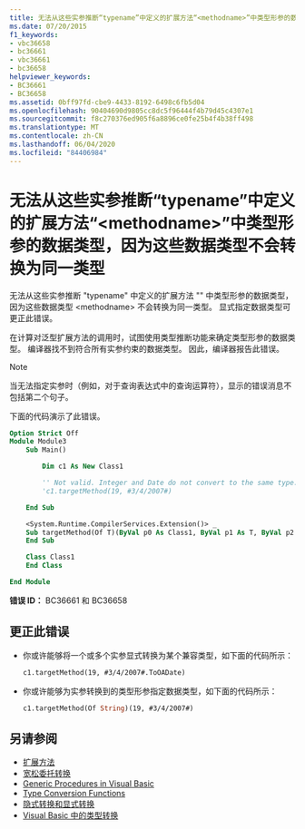```yaml
---
title: 无法从这些实参推断“typename”中定义的扩展方法“<methodname>”中类型形参的数据类型，因为这些数据类型不会转换为同一类型
ms.date: 07/20/2015
f1_keywords:
- vbc36658
- bc36661
- vbc36661
- bc36658
helpviewer_keywords:
- BC36661
- BC36658
ms.assetid: 0bff97fd-cbe9-4433-8192-6498c6fb5d04
ms.openlocfilehash: 90404690d9805cc8dc5f96444f4b79d45c4307e1
ms.sourcegitcommit: f8c270376ed905f6a8896ce0fe25b4f4b38ff498
ms.translationtype: MT
ms.contentlocale: zh-CN
ms.lasthandoff: 06/04/2020
ms.locfileid: "84406984"
---
```

# <a name="data-types-of-the-type-parameters-in-extension-method-methodname-defined-in-typename-cannot-be-inferred-from-these-arguments-because-they-do-not-convert-to-the-same-type"></a>无法从这些实参推断“typename”中定义的扩展方法“\<methodname>”中类型形参的数据类型，因为这些数据类型不会转换为同一类型

无法从这些实参推断 "typename" 中定义的扩展方法 "" 中类型形参的数据类型，因为这些数据类型 \<methodname> 不会转换为同一类型。 显式指定数据类型可更正此错误。

在计算对泛型扩展方法的调用时，试图使用类型推断功能来确定类型形参的数据类型。 编译器找不到符合所有实参约束的数据类型。 因此，编译器报告此错误。

> [!NOTE]
> 当无法指定实参时（例如，对于查询表达式中的查询运算符），显示的错误消息不包括第二个句子。

下面的代码演示了此错误。

```vb
Option Strict Off
Module Module3
    Sub Main()

        Dim c1 As New Class1

        '' Not valid. Integer and Date do not convert to the same type.
        'c1.targetMethod(19, #3/4/2007#)

    End Sub

    <System.Runtime.CompilerServices.Extension()> _
    Sub targetMethod(Of T)(ByVal p0 As Class1, ByVal p1 As T, ByVal p2 As T)
    End Sub

    Class Class1
    End Class

End Module
```

**错误 ID：** BC36661 和 BC36658

## <a name="to-correct-this-error"></a>更正此错误

- 你或许能够将一个或多个实参显式转换为某个兼容类型，如下面的代码所示：

  ```vb
  c1.targetMethod(19, #3/4/2007#.ToOADate)
  ```

- 你或许能够为实参转换到的类型形参指定数据类型，如下面的代码所示：

  ```vb
  c1.targetMethod(Of String)(19, #3/4/2007#)
  ```

## <a name="see-also"></a>另请参阅

- [扩展方法](../programming-guide/language-features/procedures/extension-methods.md)
- [宽松委托转换](../programming-guide/language-features/delegates/relaxed-delegate-conversion.md)
- [Generic Procedures in Visual Basic](../programming-guide/language-features/data-types/generic-procedures.md)
- [Type Conversion Functions](../language-reference/functions/type-conversion-functions.md)
- [隐式转换和显式转换](../programming-guide/language-features/data-types/implicit-and-explicit-conversions.md)
- [Visual Basic 中的类型转换](../programming-guide/language-features/data-types/type-conversions.md)
